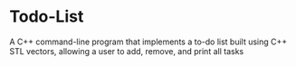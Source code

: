 # Todo-List
A C++ command-line program that implements a to-do list built using C++ STL vectors, allowing a user to add, remove, and print all tasks
